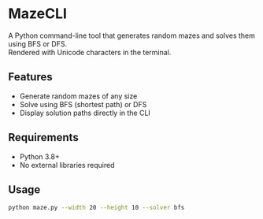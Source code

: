 # MazeCLI

A Python command-line tool that generates random mazes and solves them using BFS or DFS.  
Rendered with Unicode characters in the terminal.

## Features
- Generate random mazes of any size
- Solve using BFS (shortest path) or DFS
- Display solution paths directly in the CLI

## Requirements
- Python 3.8+
- No external libraries required

## Usage
```bash
python maze.py --width 20 --height 10 --solver bfs

